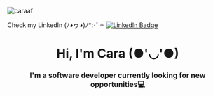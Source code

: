 ![caraaf](https://github.com/caraaf/caraaf/assets/137832995/56491abb-c9e0-4da3-b00c-b752c645a145)
<div id="badges" 
  <h3> Check my LinkedIn (ﾉ◕ヮ◕)ﾉ*:･ﾟ✧ <a href="https://www.linkedin.com/in/carakolehmainen/">
    <img src="https://img.shields.io/badge/LinkedIn-blue?style=for-the-badge&logo=linkedin&logoColor=white" alt="LinkedIn Badge"/>
  </a>
</div>
<h1 align="center"> Hi, I'm Cara (●'◡'●) </h1>

<h3 align="center"> I'm a software developer currently looking for new opportunities💻 </h3>


